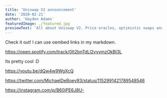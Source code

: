 ```yaml
---
title: 'Uniswap V2 announcement'
date: '2020-02-21'
author: 'Hayden Adams'
featuredImage: ./featured.jpg
previewText: 'All about Uniswap V2. Price oracles, optimistic swaps and much much more. Launching April 2020.'
---
```


Check it out! I can use oembed links in my markdown.

https://open.spotify.com/track/0It2bnTdLl2vyymzOkBI3L

Its pretty cool :D

https://youtu.be/dQw4w9WgXcQ

https://twitter.com/MichaelDeBoey93/status/1152991421789548546

https://instagram.com/p/B60jPE6J8U-
